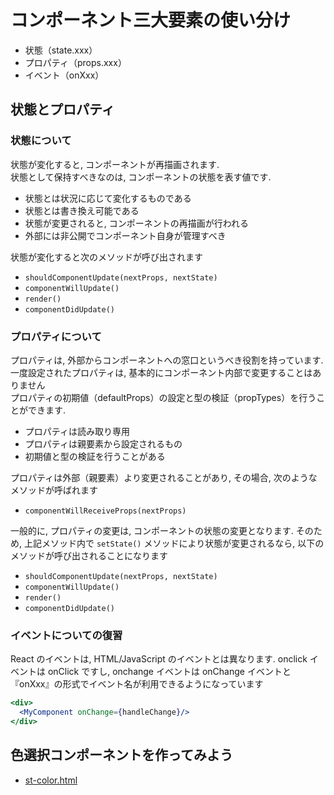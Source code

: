 # コンポーネント三大要素の使い分け

- 状態（state.xxx）
- プロパティ（props.xxx）
- イベント（onXxx）

## 状態とプロパティ
### 状態について

状態が変化すると, コンポーネントが再描画されます.<br>
状態として保持すべきなのは, コンポーネントの状態を表す値です.

- 状態とは状況に応じて変化するものである
- 状態とは書き換え可能である
- 状態が変更されると, コンポーネントの再描画が行われる
- 外部には非公開でコンポーネント自身が管理すべき

状態が変化すると次のメソッドが呼び出されます

- `shouldComponentUpdate(nextProps, nextState)`
- `componentWillUpdate()`
- `render()`
- `componentDidUpdate()`

### プロパティについて

プロパティは, 外部からコンポーネントへの窓口というべき役割を持っています.<br>
一度設定されたプロパティは, 基本的にコンポーネント内部で変更することはありません<br>
プロパティの初期値（defaultProps）の設定と型の検証（propTypes）を行うことができます.

- プロパティは読み取り専用
- プロパティは親要素から設定されるもの
- 初期値と型の検証を行うことがある

プロパティは外部（親要素）より変更されることがあり, その場合, 次のようなメソッドが呼ばれます

- `componentWillReceiveProps(nextProps)`

一般的に, プロパティの変更は, コンポーネントの状態の変更となります.
そのため, 上記メソッド内で `setState()` メソッドにより状態が変更されるなら, 以下のメソッドが呼び出されることになります

- `shouldComponentUpdate(nextProps, nextState)`
- `componentWillUpdate()`
- `render()`
- `componentDidUpdate()`

### イベントについての復習

React のイベントは, HTML/JavaScript のイベントとは異なります.
onclick イベントは onClick ですし, onchange イベントは onChange イベントと『onXxx』の形式でイベント名が利用できるようになっています

```jsx
<div>
  <MyComponent onChange={handleChange}/>
</div>
```

## 色選択コンポーネントを作ってみよう

- [st-color.html](examples/st-color.html)
